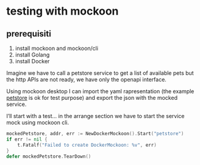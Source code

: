 # testing with mockoon

## prerequisiti


1. install mockoon and mockoon/cli
2. install Golang
3. install Docker


Imagine we have to call a petstore service to get a list of available pets but the http APIs are not ready, we have only the openapi interface.


Using mockoon desktop I can import the yaml rapresentation (the example [petstore](https://editor.swagger.io/) is ok for test purpose) and export the json with the mocked service.


I’ll start with a test… in the arrange section we have to start the service mock using mockoon cli.


```go
mockedPetstore, addr, err := NewDockerMockoon().Start("petstore")
if err != nil {
	t.Fatalf("Failed to create DockerMockoon: %v", err)
}
defer mockedPetstore.TearDown()
```



